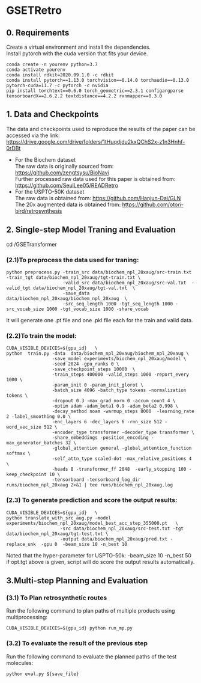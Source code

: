 # GSETRetro
## 0. Requirements
Create a virtual environment and install the dependencies.<br>
Install pytorch with the cuda version that fits your device.<br>
```
conda create -n yourenv python=3.7
conda activate yourenv
conda install rdkit=2020.09.1.0 -c rdkit
conda install pytorch==1.13.0 torchvision==0.14.0 torchaudio==0.13.0 pytorch-cuda=11.7 -c pytorch -c nvidia
pip install torchtext==0.6.0 torch_geometric==2.3.1 configargparse tensorboardX==2.6.2.2 textdistance==4.2.2 rxnmapper==0.3.0
```
## 1. Data and Checkpoints
The data and checkpoints used to reproduce the results of the paper can be accessed via the link: 
https://drive.google.com/drive/folders/1tHuqdjdu2kxQChS2x-z1n3Hnhf-0rDBt 
- For the Biochem dataset </br>
The raw data is originally sourced from: https://github.com/zengtsysu/BioNavi </br>
Further processed raw data used for this paper is obtained from: https://github.com/SeulLee05/READRetro </br>
- For the USPTO-50K dataset </br>
The raw data is obtained from: https://github.com/Hanjun-Dai/GLN </br>
The 20x augmented data is obtained from: https://github.com/otori-bird/retrosynthesis </br>
## 2. Single-step Model Traning and Evaluation
cd /GSETransformer
### (2.1)To preprocess the data used for traning:
```
python preprocess.py -train_src data/biochem_npl_20xaug/src-train.txt -train_tgt data/biochem_npl_20xaug/tgt-train.txt \
                     -valid_src data/biochem_npl_20xaug/src-val.txt  -valid_tgt data/biochem_npl_20xaug/tgt-val.txt  \
                     -save_data data/biochem_npl_20xaug/biochem_npl_20xaug  \
                     -src_seq_length 1000 -tgt_seq_length 1000 -src_vocab_size 1000 -tgt_vocab_size 1000 -share_vocab
```
It will generate one .pt file and one .pkl file each for the train and valid data. </br>
### (2.2)To train the model:
```
CUDA_VISIBLE_DEVICES=${gpu_id}   \
python  train.py -data  data/biochem_npl_20xaug/biochem_npl_20xaug \
                 -save_model experiments/biochem_npl_20xaug/model \
                 -seed 2024 -gpu_ranks 0 \
                 -save_checkpoint_steps 10000  \
                 -train_steps 400000 -valid_steps 1000 -report_every 1000 \
                 -param_init 0 -param_init_glorot \
                 -batch_size 4096 -batch_type tokens -normalization tokens \
                 -dropout 0.3 -max_grad_norm 0 -accum_count 4 \
                 -optim adam -adam_beta1 0.9 -adam_beta2 0.998 \
                 -decay_method noam -warmup_steps 8000  -learning_rate 2 -label_smoothing 0.0 \
                 -enc_layers 6 -dec_layers 6 -rnn_size 512 -word_vec_size 512 \
                 -encoder_type transformer -decoder_type transformer \
                 -share_embeddings -position_encoding -max_generator_batches 32 \
                 -global_attention general -global_attention_function softmax \
                 -self_attn_type scaled-dot -max_relative_positions 4 \
                 -heads 8 -transformer_ff 2048  -early_stopping 100 -keep_checkpoint 10 \
                 -tensorboard -tensorboard_log_dir runs/biochem_npl_20xaug 2>&1 | tee runs/biochem_npl_20xaug.log
```
### (2.3) To generate prediction and score the output results:
```
CUDA_VISIBLE_DEVICES=${gpu_id}   \
python translate_with_src_aug.py -model experiments/biochem_npl_20xaug/model_best_acc_step_355000.pt   \
                    -src data/biochem_npl_20xaug/src-test.txt -tgt data/biochem_npl_20xaug/tgt-test.txt \
                    -output data/biochem_npl_20xaug/pred.txt -replace_unk  -gpu 0  -beam_size 10 -n_best 10
```
Noted that the hyper-parameter for USPTO-50k: -beam_size 10 -n_best 50 </br>
if opt.tgt above is given, script will do score the output results automatically.

## 3.Multi-step Planning and Evaluation
### (3.1) To Plan retrosynthetic routes
Run the following command to plan paths of multiple products using multiprocessing:
```
CUDA_VISIBLE_DEVICES=${gpu_id} python run_mp.py
```
### (3.2) To evaluate the result of the previous step
Run the following command to evaluate the planned paths of the test molecules:
```
python eval.py ${save_file}
```
